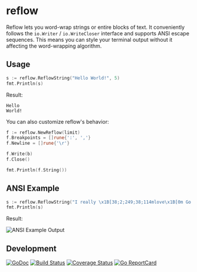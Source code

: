 # reflow
Reflow lets you word-wrap strings or entire blocks of text.
It conveniently follows the `io.Writer` / `io.WriteCloser` interface and
supports ANSI escape sequences. This means you can style your terminal output
without it affecting the word-wrapping algorithm.

## Usage

```go
s := reflow.ReflowString("Hello World!", 5)
fmt.Println(s)
```

Result:
```
Hello
World!
```

You can also customize reflow's behavior:

```go
f := reflow.NewReflow(limit)
f.Breakpoints = []rune{':', ','}
f.Newline = []rune{'\r'}

f.Write(b)
f.Close()

fmt.Println(f.String())
```

## ANSI Example

```go
s := reflow.ReflowString("I really \x1B[38;2;249;38;114mlove\x1B[0m Go!", 8)
fmt.Println(s)
```

Result:

![ANSI Example Output](https://github.com/muesli/reflow/blob/master/reflow.png)

## Development

[![GoDoc](https://godoc.org/github.com/golang/gddo?status.svg)](https://godoc.org/github.com/muesli/reflow)
[![Build Status](https://travis-ci.org/muesli/reflow.svg?branch=master)](https://travis-ci.org/muesli/reflow)
[![Coverage Status](https://coveralls.io/repos/github/muesli/reflow/badge.svg?branch=master)](https://coveralls.io/github/muesli/reflow?branch=master)
[![Go ReportCard](http://goreportcard.com/badge/muesli/reflow)](http://goreportcard.com/report/muesli/reflow)
